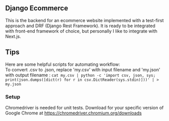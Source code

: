 ## Django Ecommerce

This is the backend for an ecommerce website implemented with a test-first approach and DRF (Django Rest Framework). It is ready to be integrated with front-end framework of choice, but personally I like to integrate with Next.js.

## Tips 
Here are some helpful scripts for automating workflow:\
To convert .csv to .json, replace 'my.csv' with input filename and 'my.json' with output filename
: `cat my.csv | python -c 'import csv, json, sys; print(json.dumps([dict(r) for r in csv.DictReader(sys.stdin)]))' | > my.json`


### Setup
Chromedriver is needed for unit tests. Download for your specific version of Google Chrome at https://chromedriver.chromium.org/downloads





